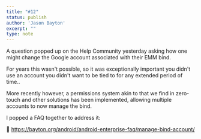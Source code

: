 ```yaml
---
title: "#12"
status: publish
author: 'Jason Bayton'
excerpt: ""
type: note
---
```

A question popped up on the Help Community yesterday asking how one might change the Google account associated with their EMM bind.

For years this wasn't possible, so it was exceptionally important you didn't use an account you didn't want to be tied to for any extended period of time..

More recently however, a permissions system akin to that we find in zero-touch and other solutions has been implemented, allowing multiple accounts to now manage the bind. 

I popped a FAQ together to address it:

📎 https://bayton.org/android/android-enterprise-faq/manage-bind-account/